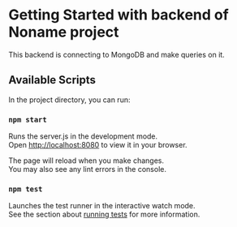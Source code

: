 # Getting Started with backend of Noname project

This backend is connecting to MongoDB and make queries on it.

## Available Scripts

In the project directory, you can run:

### `npm start`

Runs the server.js in the development mode.\
Open [http://localhost:8080](http://localhost:8080) to view it in your browser.

The page will reload when you make changes.\
You may also see any lint errors in the console.

### `npm test`
Launches the test runner in the interactive watch mode.\
See the section about [running tests](https://facebook.github.io/create-react-app/docs/running-tests) for more information.
